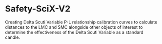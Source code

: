 # Safety-SciX-V2
Creating Delta Scuti Variable P-L relationship calibration curves to calculate distances to the LMC and SMC alongside other objects of interest to determine the effectiveness of the Delta Scuti Variable as a standard candle.
